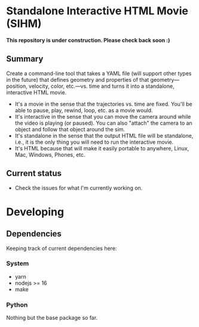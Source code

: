 # Standalone Interactive HTML Movie (SIHM)

**This repository is under construction. Please check back soon :)**

## Summary

Create a command-line tool that takes a YAML file (will support other types in the future) that defines geometry and properties of that geometry&mdash;position, velocity, color, etc.&mdash;vs. time and turns it into a standalone, interactive HTML movie.

-   It's a movie in the sense that the trajectories vs. time are fixed. You'll be able to pause, play, rewind, loop, etc. as a movie would.
-   It's interactive in the sense that you can move the camera around while the video is playing (or paused). You can also "attach" the camera to an object and follow that object around the sim.
-   It's standalone in the sense that the output HTML file will be standalone, i.e., it is the only thing you will need to run the interactive movie.
-   It's HTML because that will make it easily portable to anywhere, Linux, Mac, Windows, Phones, etc.

## Current status

-   Check the issues for what I'm currently working on.

# Developing

## Dependencies

Keeping track of current dependencies here:

### System

-   yarn
-   nodejs >= 16
-   make

### Python

Nothing but the base package so far.
